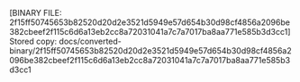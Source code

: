 [BINARY FILE: 2f15ff50745653b82520d20d2e3521d5949e57d654b30d98cf4856a2096be382cbeef2f115c6d6a13eb2cc8a72031041a7c7a7017ba8aa771e585b3d3cc1]
Stored copy: docs/converted-binary/2f15ff50745653b82520d20d2e3521d5949e57d654b30d98cf4856a2096be382cbeef2f115c6d6a13eb2cc8a72031041a7c7a7017ba8aa771e585b3d3cc1

